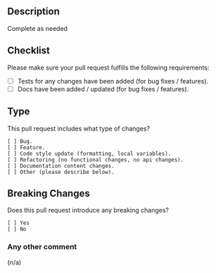 ## Description
<!-- please describe the issue fixed or enhancement -->
Complete as needed

## Checklist
Please make sure your pull request fulfills the following requirements:

- [ ] Tests for any changes have been added (for bug fixes / features).
- [ ] Docs have been added / updated (for bug fixes / features).

## Type
This pull request includes what type of changes?
<!-- please check the one that applies using an "x" -->
```
[ ] Bug.
[ ] Feature.
[ ] Code style update (formatting, local variables).
[ ] Refactoring (no functional changes, no api changes).
[ ] Documentation content changes.
[ ] Other (please describe below).
```

## Breaking Changes
Does this pull request introduce any breaking changes?
<!-- please check the one that applies using an "x" -->
```
[ ] Yes
[ ] No
```
### Any other comment
<!-- Provide additional relevant info here. -->
(n/a)
